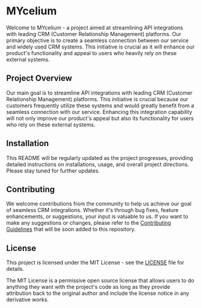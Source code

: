 # MYcelium

Welcome to MYcelium - a project aimed at streamlining API integrations with leading CRM (Customer Relationship Management) platforms. Our primary objective is to create a seamless connection between our service and widely used CRM systems. This initiative is crucial as it will enhance our product's functionality and appeal to users who heavily rely on these external systems.

## Project Overview

Our main goal is to streamline API integrations with leading CRM (Customer Relationship Management) platforms. This initiative is crucial because our customers frequently utilize these systems and would greatly benefit from a seamless connection with our service. Enhancing this integration capability will not only improve our product's appeal but also its functionality for users who rely on these external systems.

## Installation

This README will be regularly updated as the project progresses, providing detailed instructions on installations, usage, and overall project directions. Please stay tuned for further updates.

## Contributing

We welcome contributions from the community to help us achieve our goal of seamless CRM integrations. Whether it's through bug fixes, feature enhancements, or suggestions, your input is valuable to us. If you want to make any suggestions or changes, please refer to the [Contributing Guidelines](CONTRIBUTING.md) that will be soon added to this repository.

## License

This project is licensed under the MIT License - see the [LICENSE](LICENSE) file for details.

The MIT License is a permissive open source license that allows users to do anything they want with the project's code as long as they provide attribution back to the original author and include the license notice in any derivative works.
